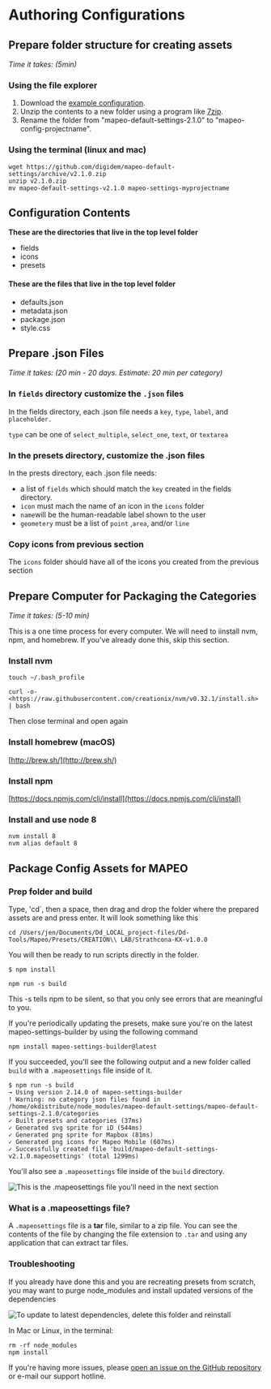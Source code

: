 # Authoring Configurations

## Prepare folder structure for creating assets

_Time it takes: \(5min\)_

### Using the file explorer

1. Download the [example configuration](https://github.com/digidem/mapeo-default-settings/).
2. Unzip the contents to a new folder using a program like [7zip](https://www.7-zip.org/).
3. Rename the folder from "mapeo-default-settings-2.1.0" to "mapeo-config-projectname".

### Using the terminal \(linux and mac\)

```text
wget https://github.com/digidem/mapeo-default-settings/archive/v2.1.0.zip 
unzip v2.1.0.zip 
mv mapeo-default-settings-v2.1.0 mapeo-settings-myprojectname 
```

## Configuration Contents

**These are the directories that live in the top level folder**

* fields
* icons
* presets

#### These are the files that live in the top level folder 

* defaults.json
* metadata.json
* package.json
* style.css

## Prepare .json Files

_Time it takes: \(20 min - 20 days. Estimate: 20 min per category\)_

### In `fields` directory customize the `.json` files 

In the fields directory, each .json file needs a `key`, `type`, `label`, and `placeholder.` 

`type` can be one of `select_multiple`, `select_one`, `text`, or `textarea`

### In the presets directory, customize the .json files

In the prests directory, each .json file needs:

* a list of `fields` which should match the `key` created in the fields directory.
* `icon` must mach the name of an icon in the `icons` folder
* `name`will be the human-readable label shown to the user
* `geometery` must be a list of `point` ,`area`, and/or `line`

### Copy icons from previous section

The `icons` folder should have all of the icons you created from the previous section

## Prepare Computer for Packaging the Categories

_Time it takes: \(5-10 min\)_

This is a one time process for every computer. We will need to iinstall nvm, npm, and homebrew. If you've already done this, skip this section.

### Install nvm

```text
touch ~/.bash_profile

curl -o- <https://raw.githubusercontent.com/creationix/nvm/v0.32.1/install.sh> | bash
```

Then close terminal and open again

### Install homebrew \(macOS\)

[http://brew.sh/](http://brew.sh/)

### Install npm

[https://docs.npmjs.com/cli/install](https://docs.npmjs.com/cli/install)

### Install and use node 8

```text
nvm install 8
nvm alias default 8
```

## Package Config Assets for MAPEO

### Prep folder and build

Type, 'cd\`, then a space, then drag and drop the folder where the prepared assets are and press enter. It will look something like this

```text
cd /Users/jen/Documents/Dd_LOCAL_project-files/Dd-Tools/Mapeo/Presets/CREATION\\ LAB/Strathcona-KX-v1.0.0
```

You will then be ready to run scripts directly in the folder. 

```text
$ npm install
```

```text
npm run -s build
```

This -s tells npm to be silent, so that you only see errors that are meaningful to you.

If you're periodically updating the presets, make sure you're on the latest mapeo-settings-builder by using the following command

```text
npm install mapeo-settings-builder@latest
```

If you succeeded, you'll see the following output and a new folder called `build` with a `.mapeosettings` file inside of it.

```text
$ npm run -s build
→ Using version 2.14.0 of mapeo-settings-builder
! Warning: no category json files found in /home/okdistribute/node_modules/mapeo-default-settings/mapeo-default-settings-2.1.0/categories
✓ Built presets and categories (37ms)
✓ Generated svg sprite for iD (544ms)
✓ Generated png sprite for Mapbox (81ms)
✓ Generated png icons for Mapeo Mobile (607ms)
✓ Successfully created file 'build/mapeo-default-settings-v2.1.0.mapeosettings' (total 1299ms)

```

 You'll also see  a `.mapeosettings` file inside of the `build` directory.

![This is the .mapeosettings file you&apos;ll need in the next section](../.gitbook/assets/screenshot-from-2020-03-18-17-12-16.png)

### What is a .mapeosettings file?

A `.mapeosettings` file is a **tar** file, similar to a zip file. You can see the contents of the file by changing the file extension to `.tar` and using any application that can extract tar files.

### Troubleshooting

If you already have done this and you are recreating presets from scratch, you may want to purge node\_modules and install updated versions of the dependencies

![To update to latest dependencies, delete this folder and reinstall](../.gitbook/assets/screen_shot_2019-05-07_at_11.01.07_am.png)

In Mac or Linux, in the terminal:

```text
rm -rf node_modules
npm install
```

If you're having more issues, please [open an issue on the GitHub repository](https://github.com/digidem/mapeo-default-settings/issues/new) or e-mail our support hotline.

